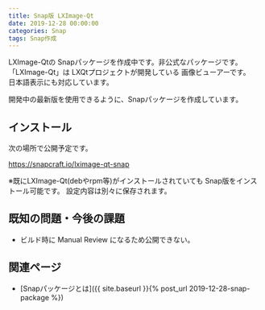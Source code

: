 ```yaml
---
title: Snap版 LXImage-Qt
date: 2019-12-28 00:00:00
categories: Snap
tags: Snap作成
---
```


LXImage-Qtの Snapパッケージを作成中です。非公式なパッケージです。  
「LXImage-Qt」は LXQtプロジェクトが開発している 画像ビューアーです。  
日本語表示にも対応しています。

開発中の最新版を使用できるように、Snapパッケージを作成しています。

## インストール

次の場所で公開予定です。

<https://snapcraft.io/lximage-qt-snap>

※既にLXImage-Qt(debやrpm等)がインストールされていても Snap版をインストール可能です。
設定内容は別々に保存されます。

## 既知の問題・今後の課題

* ビルド時に Manual Review になるため公開できない。

## 関連ページ

- [Snapパッケージとは]({{ site.baseurl }}{% post_url 2019-12-28-snap-package %})
